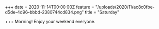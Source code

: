 +++
date = 2020-11-14T00:00:00Z
feature = "/uploads/2020/11/ac8c0fbe-d5de-4d96-bbbd-2380744cd834.png"
title = "Saturday"

+++
Morning! Enjoy your weekend everyone.